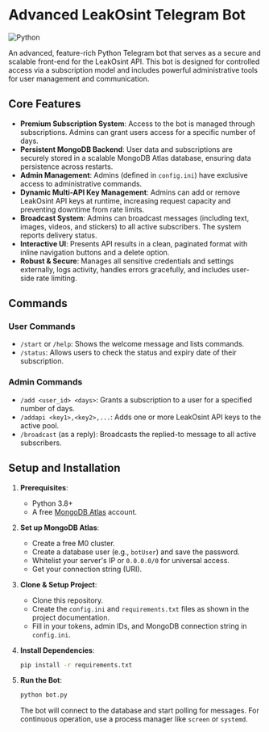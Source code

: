 # Advanced LeakOsint Telegram Bot

![Python](https://img.shields.io/badge/python-3.8+-blue.svg)

An advanced, feature-rich Python Telegram bot that serves as a secure and scalable front-end for the LeakOsint API. This bot is designed for controlled access via a subscription model and includes powerful administrative tools for user management and communication.

## Core Features

-   **Premium Subscription System**: Access to the bot is managed through subscriptions. Admins can grant users access for a specific number of days.
-   **Persistent MongoDB Backend**: User data and subscriptions are securely stored in a scalable MongoDB Atlas database, ensuring data persistence across restarts.
-   **Admin Management**: Admins (defined in `config.ini`) have exclusive access to administrative commands.
-   **Dynamic Multi-API Key Management**: Admins can add or remove LeakOsint API keys at runtime, increasing request capacity and preventing downtime from rate limits.
-   **Broadcast System**: Admins can broadcast messages (including text, images, videos, and stickers) to all active subscribers. The system reports delivery status.
-   **Interactive UI**: Presents API results in a clean, paginated format with inline navigation buttons and a delete option.
-   **Robust & Secure**: Manages all sensitive credentials and settings externally, logs activity, handles errors gracefully, and includes user-side rate limiting.

## Commands

### User Commands

-   `/start` or `/help`: Shows the welcome message and lists commands.
-   `/status`: Allows users to check the status and expiry date of their subscription.

### Admin Commands

-   `/add <user_id> <days>`: Grants a subscription to a user for a specified number of days.
-   `/addapi <key1>,<key2>,...`: Adds one or more LeakOsint API keys to the active pool.
-   `/broadcast` (as a reply): Broadcasts the replied-to message to all active subscribers.

## Setup and Installation

1.  **Prerequisites**:
    * Python 3.8+
    * A free [MongoDB Atlas](https://www.mongodb.com/cloud/atlas/register) account.

2.  **Set up MongoDB Atlas**:
    * Create a free M0 cluster.
    * Create a database user (e.g., `botUser`) and save the password.
    * Whitelist your server's IP or `0.0.0.0/0` for universal access.
    * Get your connection string (URI).

3.  **Clone & Setup Project**:
    * Clone this repository.
    * Create the `config.ini` and `requirements.txt` files as shown in the project documentation.
    * Fill in your tokens, admin IDs, and MongoDB connection string in `config.ini`.

4.  **Install Dependencies**:

    ```bash
    pip install -r requirements.txt
    ```

5.  **Run the Bot**:

    ```bash
    python bot.py
    ```

    The bot will connect to the database and start polling for messages. For continuous operation, use a process manager like `screen` or `systemd`.
    
